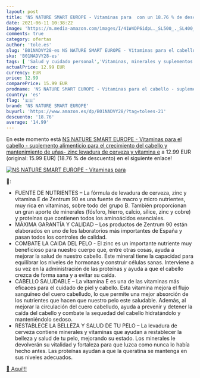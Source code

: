 ```yaml
---
layout: post
title: 'NS NATURE SMART EUROPE - Vitaminas para  con un 18.76 % de descuento'
date: 2021-06-11 10:38:22
image: 'https://m.media-amazon.com/images/I/41W4DP6idpL._SL500_._SL400_.jpg'
comments: true
category: ofertas
author: 'tole.es'
slug: 'B01NADVY28-es NS NATURE SMART EUROPE - Vitaminas para el cabello -...'
sku: 'B01NADVY28-es'
tags: [ 'Salud y cuidado personal','Vitaminas, minerales y suplementos en medicamentos, remedios y suplementos dietéticos','cerveza','levadura','ns nature smart europe', ]
actualPrice: 12.99 EUR
currency: EUR
price: 12.99
comparePrice: 15.99 EUR
prodname: 'NS NATURE SMART EUROPE - Vitaminas para el cabello - suplemento alimenticio para el crecimiento del cabello y mantenimiento de uñas- zinc  levadura de cerveza y vitamina e'
country: 'es'
flag: '🇪🇸'
brand: 'NS NATURE SMART EUROPE'
buyurl: 'https://www.amazon.es/dp/B01NADVY28/?tag=tolees-21'
descuento: '18.76'
average: '14.99'
---
```


En este momento está [NS NATURE SMART EUROPE - Vitaminas para el cabello - suplemento alimenticio para el crecimiento del cabello y mantenimiento de uñas- zinc  levadura de cerveza y vitamina e](https://www.amazon.es/dp/B01NADVY28/?tag=tolees-21) a 12.99 EUR (original: 15.99 EUR) (18.76 %  de descuento) en el siguiente enlace!

[![NS NATURE SMART EUROPE - Vitaminas para ](https://m.media-amazon.com/images/I/41W4DP6idpL._SL500_._SL400_.jpg)](https://www.amazon.es/dp/B01NADVY28/?tag=tolees-21)

🔎:

- FUENTE DE NUTRIENTES – La fórmula de levadura de cerveza, zinc y vitamina E de Zentrum 90 es una fuente de macro y micro nutrientes, muy rica en vitaminas, sobre todo del grupo B. También proporcionan un gran aporte de minerales (fósforo, hierro, calcio, sílice, zinc y cobre) y proteínas que contienen todos los aminoácidos esenciales.
- MÁXIMA GARANTÍA Y CALIDAD – Los productos de Zentrum 90 están elaborados en uno de los laboratorios más importantes de España y pasan todos los controles de calidad.
- COMBATE LA CAIDA DEL PELO - El zinc es un importante nutriente muy beneficioso para nuestro cuerpo que, entre otras cosas, ayuda a mejorar la salud de nuestro cabello. Este mineral tiene la capacidad para equilibrar los niveles de hormonas y construir células sanas. Interviene a su vez en la administración de las proteínas y ayuda a que el cabello crezca de forma sana y a evitar su caída.
- CABELLO SALUDABLE – La vitamina E es una de las vitaminas más eficaces para el cuidado de piel y cabello. Esta vitamina mejora el flujo sanguíneo del cuero cabelludo, lo que permite una mejor absorción de los nutrientes que hacen que nuestro pelo este saludable. Además, al mejorar la circulación del cuero cabelludo, ayuda a prevenir y detener la caída del cabello y combate la sequedad del cabello hidratándolo y manteniéndolo sedoso.
- RESTABLECE LA BELLEZA Y SALUD DE TU PELO – La levadura de cerveza contiene minerales y vitaminas que ayudan a restablecer la belleza y salud de tu pelo, mejorando su estado. Los minerales le devolverán su vitalidad y fortaleza para que luzca como nunca lo había hecho antes. Las proteínas ayudan a que la queratina se mantenga en sus niveles adecuados.

[🛒 Aquí!!!](https://www.amazon.es/dp/B01NADVY28/?tag=tolees-21)
